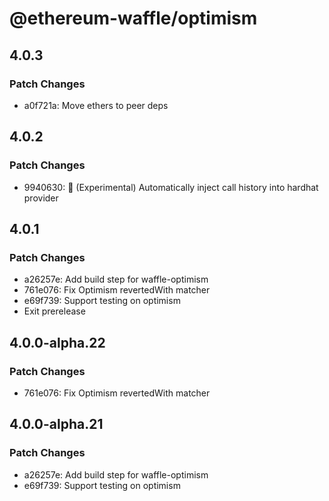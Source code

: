 # @ethereum-waffle/optimism

## 4.0.3

### Patch Changes

- a0f721a: Move ethers to peer deps

## 4.0.2

### Patch Changes

- 9940630: 🦷 (Experimental) Automatically inject call history into hardhat provider

## 4.0.1

### Patch Changes

- a26257e: Add build step for waffle-optimism
- 761e076: Fix Optimism revertedWith matcher
- e69f739: Support testing on optimism
- Exit prerelease

## 4.0.0-alpha.22

### Patch Changes

- 761e076: Fix Optimism revertedWith matcher

## 4.0.0-alpha.21

### Patch Changes

- a26257e: Add build step for waffle-optimism
- e69f739: Support testing on optimism
